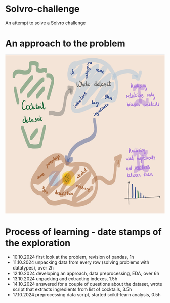 # Solvro-challenge
An attempt to solve a Solvro challenge

# An approach to the problem
<div align="center">
<img src="/assets/idea.png" alt="mindmap" title="mindmap" height="500"/>
</div>

# Process of learning - date stamps of the exploration
  - 10.10.2024    first look at the problem, revision of pandas, 1h
  - 11.10.2024    unpacking data from every row (solving problems with datatypes), over 2h
  - 12.10.2024    developing an approach, data preprocessing, EDA, over 6h 
  - 13.10.2024    unpacking and extracting indexes, 1.5h
  - 14.10.2024    answered for a couple of questions about the dataset, wrote script that extracts ingredients from list of cocktails, 3.5h
  - 17.10.2024    preprocessing data script, started scikit-learn analysis, 0.5h
